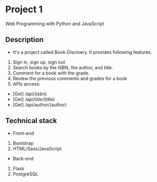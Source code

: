# Project 1

Web Programming with Python and JavaScript

## Description
* It's a project called Book-Discivery. It provides following features. 
1. Sign in, sign up, sign out
2. Search books by the ISBN, the author, and title.
3. Comment for a book with the grade. 
4. Review the previous comments and grades for a book
5. APIs access:
- [Get] /api/(isbn)
- [Get] /api/title/(title)
- [Get] /api/author/(author)
## Technical stack
* Front-end
1. Bootstrap
2. HTML/Sass/JavaScript

* Back-end
1. Flask
2. PostgreSQL